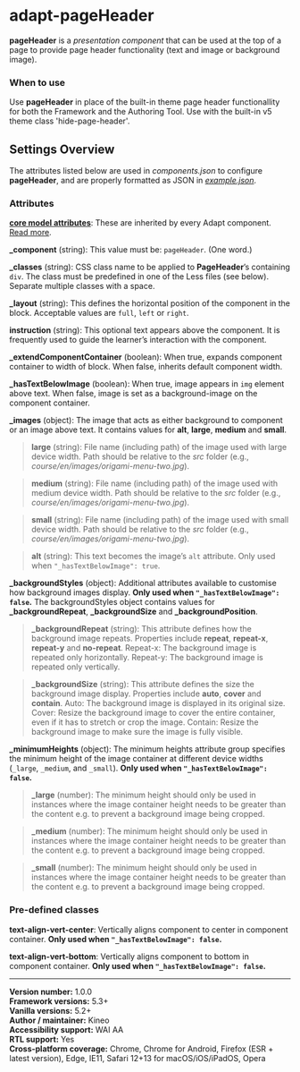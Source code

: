 # adapt-pageHeader

**pageHeader** is a *presentation component* that can be used at the top of a page to provide page header functionality (text and image or background image).

### When to use
Use **pageHeader** in place of the built-in theme page header functionallity for both the Framework and the Authoring Tool. Use with the built-in v5 theme class 'hide-page-header'.

## Settings Overview

The attributes listed below are used in *components.json* to configure **pageHeader**, and are properly formatted as JSON in [*example.json*](https://github.com/kineojen/adapt-pageHeader/blob/master/example.json).

### Attributes

[**core model attributes**](https://github.com/adaptlearning/adapt_framework/wiki/Core-model-attributes): These are inherited by every Adapt component. [Read more](https://github.com/adaptlearning/adapt_framework/wiki/Core-model-attributes).

**\_component** (string): This value must be: `pageHeader`. (One word.)

**\_classes** (string): CSS class name to be applied to **PageHeader**’s containing `div`. The class must be predefined in one of the Less files (see below). Separate multiple classes with a space.

**\_layout** (string): This defines the horizontal position of the component in the block. Acceptable values are `full`, `left` or `right`.

**instruction** (string): This optional text appears above the component. It is frequently used to guide the learner’s interaction with the component.

**\_extendComponentContainer** (boolean): When true, expands component container to width of block. When false, inherits default component width.

**\_hasTextBelowImage** (boolean): When true, image appears in `img` element above text. When false, image is set as a background-image on the component container.

**\_images** (object): The image that acts as either background to component or an image above text. It contains values for **alt**, **large**, **medium** and **small**.

>**large** (string): File name (including path) of the image used with large device width. Path should be relative to the *src* folder (e.g., *course/en/images/origami-menu-two.jpg*).

>**medium** (string): File name (including path) of the image used with medium device width. Path should be relative to the *src* folder (e.g., *course/en/images/origami-menu-two.jpg*).  

>**small** (string): File name (including path) of the image used with small device width. Path should be relative to the *src* folder (e.g., *course/en/images/origami-menu-two.jpg*).

>**alt** (string): This text becomes the image’s `alt` attribute. Only used when `"_hasTextBelowImage": true`.

**_backgroundStyles** (object): Additional attributes available to customise how background images display. **Only used when `"_hasTextBelowImage": false`.** The backgroundStyles object contains values for **\_backgroundRepeat**, **\_backgroundSize** and **\_backgroundPosition**.

>**\_backgroundRepeat** (string): This attribute defines how the background image repeats. Properties include **repeat**, **repeat-x**, **repeat-y** and **no-repeat**.
Repeat-x: The background image is repeated only horizontally. Repeat-y: The background image is repeated only vertically.

>**\_backgroundSize** (string): This attribute defines the size the background image display. Properties include **auto**, **cover** and **contain**.
Auto: The background image is displayed in its original size. Cover: Resize the background image to cover the entire container, even if it has to stretch or crop the image. Contain: Resize the background image to make sure the image is fully visible.

**_minimumHeights** (object): The minimum heights attribute group specifies the minimum height of the image container at different device widths (`_large`, `_medium`, and `_small`).  **Only used when `"_hasTextBelowImage": false`.**

>**\_large** (number): The minimum height should only be used in instances where the image container height needs to be greater than the content e.g. to prevent a background image being cropped.

>**\_medium** (number): The minimum height should only be used in instances where the image container height needs to be greater than the content e.g. to prevent a background image being cropped.

>**\_small** (number): The minimum height should only be used in instances where the image container height needs to be greater than the content e.g. to prevent a background image being cropped.

### Pre-defined classes

**text-align-vert-center**: Vertically aligns component to center in component container. **Only used when `"_hasTextBelowImage": false`.**

**text-align-vert-bottom**: Vertically aligns component to bottom in component container. **Only used when `"_hasTextBelowImage": false`.**


----------------------------
**Version number:**  1.0.0  
**Framework versions:**  5.3+  
**Vanilla versions:**  5.2+  
**Author / maintainer:**  Kineo  
**Accessibility support:**  WAI AA  
**RTL support:**  Yes  
**Cross-platform coverage:** Chrome, Chrome for Android, Firefox (ESR + latest version), Edge, IE11, Safari 12+13 for macOS/iOS/iPadOS, Opera  